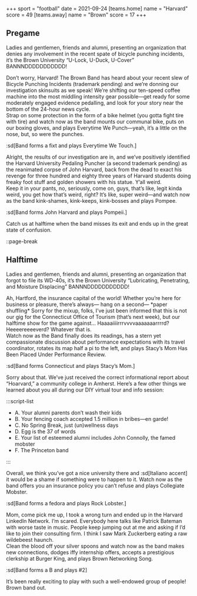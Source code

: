 +++
sport = "football"
date = 2021-09-24
[teams.home]
name = "Harvard"
score = 49
[teams.away]
name = "Brown"
score = 17
+++

## Pregame

Ladies and gentlemen, friends and alumni, presenting an organization that denies any involvement in the recent spate of bicycle punching incidents, it’s the Brown University “U-Lock, U-Duck, U-Cover” BANNNDDDDDDDDDDD!

Don’t worry, Harvard! The Brown Band has heard about your recent slew of Bicycle Punching Incidents (trademark pending) and we’re donning our investigation skinsuits as we speak! We’re shifting our ten-speed coffee machine into the most middling intensity gear possible—get ready for some moderately engaged evidence pedalling, and look for your story near the bottom of the 24-hour news cycle.\
Strap on some protection in the form of a bike helmet (you gotta fight tire with tire) and watch now as the band mounts our communal bike, puts on our boxing gloves, and plays Everytime We Punch—yeah, it’s a little on the nose, but, so were the punches.

:sd[Band forms a fixt and plays Everytime We Touch.]

Alright, the results of our investigation are in, and we’ve positively identified the Harvard University Pedaling Puncher (a second trademark pending) as the reanimated corpse of John Harvard, back from the dead to exact his revenge for three hundred and eighty three years of Harvard students doing freaky foot stuff and golden showers with his statue. Y’all weird.\
Keep it in your pants, no, seriously, come on, guys, that’s like, legit kinda weird, you get how that’s weird, right? It’s like, super weird—and watch now as the band kink-shames, kink-keeps, kink-bosses and plays Pompee.

:sd[Band forms John Harvard and plays Pompeii.]

Catch us at halftime when the band misses its exit and ends up in the great state of confusion.

::page-break

## Halftime

Ladies and gentlemen, friends and alumni, presenting an organization that forgot to file its WD-40s, it’s the Brown University “Lubricating, Penetrating, and Moisture Displacing” BANNNDDDDDDDDDDD!

Ah, Hartford, the insurance capital of the world! Whether you’re here for business or pleasure, there’s always— hang on a second— \*paper shuffling\* Sorry for the mixup, folks, I’ve just been informed that this is not our gig for the Connecticut Office of Tourism (that’s next week), but our halftime show for the game against… Haaaaiiiirrrvvvvaaaaaaarrrrd? Heeeereeeeverd? Whatever that is.\
Watch now as the Band finally does its readings, has a stern yet compassionate discussion about performance expectations with its travel coordinator, rotates its map half a pi to the left, and plays Stacy’s Mom Has Been Placed Under Performance Review.

:sd[Band forms Connecticut and plays Stacy’s Mom.]

Sorry about that. We’ve just received the correct informational report about “Hoarvard,” a community college in Amherst. Here’s a few other things we learned about you all during our DIY virtual tour and info session:

:::script-list

- A. Your alumni parents don’t wash their kids
- B. Your fencing coach accepted 1.5 million in bribes—en garde!
- C. No Spring Break, just (un)wellness days
- D. Egg is the 37 of words
- E. Your list of esteemed alumni includes John Connolly, the famed mobster
- F. The Princeton band

:::

Overall, we think you’ve got a nice university there and :sd[Italiano accent] it would be a shame if something were to happen to it. Watch now as the band offers you an insurance policy you can’t refuse and plays Collegiate Mobster.

:sd[Band forms a fedora and plays Rock Lobster.]

Mom, come pick me up, I took a wrong turn and ended up in the Harvard LinkedIn Network. I’m scared. Everybody here talks like Patrick Bateman with worse taste in music. People keep jumping out at me and asking if I’d like to join their consulting firm. I think I saw Mark Zuckerberg eating a raw wildebeest haunch.\
Clean the blood off your silver spoons and watch now as the band makes new connections, dodges iffy internship offers, accepts a prestigious clerkship at Burger King, and plays Brown Networking Song.

:sd[Band forms a B and plays #2]

It’s been really exciting to play with such a well-endowed group of people! Brown band out.
